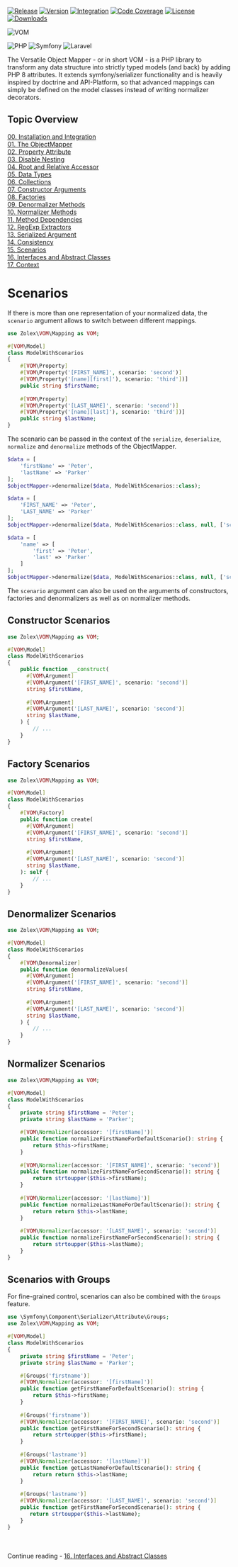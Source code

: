 [![Release](https://github.com/zolex/vom/workflows/Release/badge.svg)](https://github.com/zolex/vom/actions/workflows/release.yaml)
[![Version](https://img.shields.io/packagist/v/zolex/vom)](https://packagist.org/packages/zolex/vom)
[![Integration](https://github.com/zolex/vom/workflows/Integration/badge.svg)](https://github.com/zolex/vom/actions/workflows/integration.yaml)
[![Code Coverage](https://codecov.io/gh/zolex/vom/graph/badge.svg?token=RI2NX4S89I)](https://codecov.io/gh/zolex/vom)
[![License](https://img.shields.io/packagist/l/zolex/vom)](./LICENSE)
[![Downloads](https://img.shields.io/packagist/dt/zolex/vom)](https://packagist.org/packages/zolex/vom)

![VOM](https://raw.githubusercontent.com/zolex/vom/refs/heads/master/docs/logo.png)

![PHP](https://img.shields.io/badge/php-%23777BB4.svg?style=for-the-badge&logo=php&logoColor=white)
![Symfony](https://img.shields.io/badge/symfony-%23000000.svg?style=for-the-badge&logo=symfony&logoColor=white)
![Laravel](https://img.shields.io/badge/laravel-%23FF2D20.svg?style=for-the-badge&logo=laravel&logoColor=white)


The Versatile Object Mapper - or in short VOM - is a PHP library to transform any data structure into strictly typed models (and back) by adding PHP 8 attributes.
It extends symfony/serializer functionality and is heavily inspired by doctrine and API-Platform, so that advanced mappings can simply be defined on the model classes instead of writing normalizer decorators.

## Topic Overview

[00. Installation and Integration](00.-Installation-and-Integration.md#installation-and-integration) \
[01. The ObjectMapper](01.-The-Object-Mapper.md#the-object-mapper) \
[02. Property Attribute](02.-Property-Attribute.md#the-property-attribute) \
[03. Disable Nesting](03.-Disable-Nesting.md#disable-nesting) \
[04. Root and Relative Accessor](04.-Root-and-Relative-Accessor.md#root-and-relative-accessor) \
[05. Data Types](05.-Data-Types.md#data-types) \
[06. Collections](06.-Collections.md#collections) \
[07. Constructor Arguments](07.-Constructor-Arguments.md#constructor-arguments) \
[08. Factories](08.-Factories.md#factories) \
[09. Denormalizer Methods](09.-Denormalizer-Methods.md#denormalizer-methods) \
[10. Normalizer Methods](10.-Normalizer-Methods.md#normalizer-methods) \
[11. Method Dependencies](11.-Method-Dependencies.md#method-dependencies) \
[12. RegExp Extractors](12.-RegExp-Extractors.md#regular-expression-extractors) \
[13. Serialized Argument](13.-Serialized-Argument.md#serialized-argument) \
[14. Consistency](14.-Consistency.md#consistency) \
[15. Scenarios](15.-Scenarios.md#scenarios) \
[16. Interfaces and Abstract Classes](16.-Interfaces-and-Abstract-Classes.md#interfaces-and-abstract-classes) \
[17. Context](17.-Context.md#context)

# Scenarios

If there is more than one representation of your normalized data, the `scenario` argument allows to switch between different mappings.

```php
use Zolex\VOM\Mapping as VOM;

#[VOM\Model]
class ModelWithScenarios
{
    #[VOM\Property]
    #[VOM\Property('[FIRST_NAME]', scenario: 'second')]
    #[VOM\Property('[name][first]'), scenario: 'third'])]
    public string $firstName;
    
    #[VOM\Property]
    #[VOM\Property('[LAST_NAME]', scenario: 'second')]
    #[VOM\Property('[name][last]'), scenario: 'third'])]
    public string $lastName;
}
```

The scenario can be passed in the context of the `serialize`, `deserialize`, `normalize` and `denormalize` methods of the ObjectMapper.

```php
$data = [
    'firstName' => 'Peter',
    'lastName' => 'Parker'
];
$objectMapper->denormalize($data, ModelWithScenarios::class);
```

```php
$data = [
    'FIRST_NAME' => 'Peter',
    'LAST_NAME' => 'Parker'
];
$objectMapper->denormalize($data, ModelWithScenarios::class, null, ['scenario' => 'second']);
```

```php
$data = [
    'name' => [
        'first' => 'Peter',
        'last' => 'Parker'
    ]
];
$objectMapper->denormalize($data, ModelWithScenarios::class, null, ['scenario' => 'third']);
```

The `scenario` argument can also be used on the arguments of constructors, factories and denormalizers as well as on normalizer methods.

## Constructor Scenarios

```php
use Zolex\VOM\Mapping as VOM;

#[VOM\Model]
class ModelWithScenarios
{
    public function __construct(
      #[VOM\Argument]
      #[VOM\Argument('[FIRST_NAME]', scenario: 'second')]
      string $firstName,
      
      #[VOM\Argument]
      #[VOM\Argument('[LAST_NAME]', scenario: 'second')]
      string $lastName,
    ) {
        // ...
    }
}
```

## Factory Scenarios

```php
use Zolex\VOM\Mapping as VOM;

#[VOM\Model]
class ModelWithScenarios
{
    #[VOM\Factory]
    public function create(
      #[VOM\Argument]
      #[VOM\Argument('[FIRST_NAME]', scenario: 'second')]
      string $firstName,
      
      #[VOM\Argument]
      #[VOM\Argument('[LAST_NAME]', scenario: 'second')]
      string $lastName,
    ): self {
        // ...
    }
}
```

## Denormalizer Scenarios

```php
use Zolex\VOM\Mapping as VOM;

#[VOM\Model]
class ModelWithScenarios
{
    #[VOM\Denormalizer]
    public function denormalizeValues(
      #[VOM\Argument]
      #[VOM\Argument('[FIRST_NAME]', scenario: 'second')]
      string $firstName,
      
      #[VOM\Argument]
      #[VOM\Argument('[LAST_NAME]', scenario: 'second')]
      string $lastName,
    ) {
        // ...
    }
}
```

## Normalizer Scenarios

```php
use Zolex\VOM\Mapping as VOM;

#[VOM\Model]
class ModelWithScenarios
{
    private string $firstName = 'Peter';
    private string $lastName = 'Parker';

    #[VOM\Normalizer(accessor: '[firstName]')]
    public function normalizeFirstNameForDefaultScenario(): string {
        return $this->firstName;
    }
    
    #[VOM\Normalizer(accessor: '[FIRST_NAME]', scenario: 'second')]
    public function normalizeFirstNameForSecondScenario(): string {
        return strtoupper($this->firstName);
    }
    
    #[VOM\Normalizer(accessor: '[lastName]')]
    public function normalizeLastNameForDefaultScenario(): string {
        return return $this->lastName;
    }
    
    #[VOM\Normalizer(accessor: '[LAST_NAME]', scenario: 'second')]
    public function normalizeFirstNameForSecondScenario(): string {
        return strtoupper($this->lastName);
    }
}
```

## Scenarios with Groups

For fine-grained control, scenarios can also be combined with the `Groups` feature.

```php
use \Symfony\Component\Serializer\Attribute\Groups;
use Zolex\VOM\Mapping as VOM;

#[VOM\Model]
class ModelWithScenarios
{
    private string $firstName = 'Peter';
    private string $lastName = 'Parker';

    #[Groups('firstname')]
    #[VOM\Normalizer(accessor: '[firstName]')]
    public function getFirstNameForDefaultScenario(): string {
        return $this->firstName;
    }
    
    #[Groups('firstname')]
    #[VOM\Normalizer(accessor: '[FIRST_NAME]', scenario: 'second')]
    public function getFirstNameForSecondScenario(): string {
        return strtoupper($this->firstName);
    }
    
    #[Groups('lastname')]
    #[VOM\Normalizer(accessor: '[lastName]')]
    public function getLastNameForDefaultScenario(): string {
        return return $this->lastName;
    }
    
    #[Groups('lastname')]
    #[VOM\Normalizer(accessor: '[LAST_NAME]', scenario: 'second')]
    public function getFirstNameForSecondScenario(): string {
       return strtoupper($this->lastName);
    }
}
``` 

\
\
Continue reading - [16. Interfaces and Abstract Classes](16.-Interfaces-and-Abstract-Classes.md)
